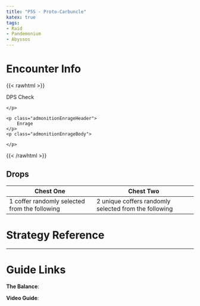 ```yaml
---
title: "P5S - Proto-Carbuncle"
katex: true
tags:
- Raid
- Pandemonium
- Abyssos
---
```


# Encounter Info

{{< rawhtml >}}
<div class="admonitionDiv">
	<p class="admonitionDamageHeader">
		DPS Check
	</p>
	<p class="admonitionDamageBody">
		
	</p>

	<p class="admonitionEnrageHeader">
		Enrage
	</p>
	<p class="admonitionEnrageBody">

	</p>
</div>
{{< /rawhtml >}}

## Drops
**Chest One** | **Chest Two**
------------ | ------------
1 coffer randomly selected from the following |2 unique coffers randomly selected from the following

# Strategy Reference

---

# Guide Links
**The Balance**: 

**Video Guide**: 
